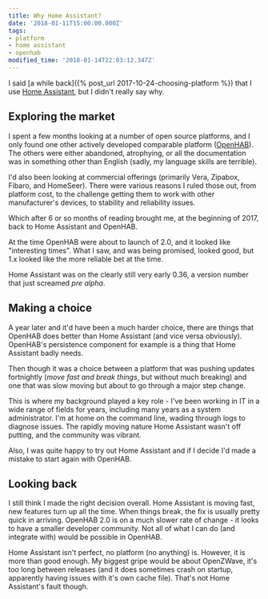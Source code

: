 ```yaml
---
title: Why Home Assistant?
date: '2018-01-11T15:00:00.000Z'
tags:
- platform
- home assistant
- openhab
modified_time: '2018-01-14T22:03:12.347Z'
---
```


I said [a while back]({% post_url 2017-10-24-choosing-platform %}) that I use [Home Assistant](https://home-assistant.io/), but I didn't really say why.  

## Exploring the market

I spent a few months looking at a number of open source platforms, and I only found one other actively developed comparable platform ([OpenHAB](https://www.openhab.org/)). The others were either abandoned, atrophying, or all the documentation was in something other than English (sadly, my language skills are terrible).  
  
I'd also been looking at commercial offerings (primarily Vera, Zipabox, Fibaro, and HomeSeer). There were various reasons I ruled those out, from platform cost, to the challenge getting them to work with other manufacturer's devices, to stability and reliability issues.  
  
Which after 6 or so months of reading brought me, at the beginning of 2017, back to Home Assistant and OpenHAB.  
  
At the time OpenHAB were about to launch of 2.0, and it looked like "interesting times". What I saw, and was being promised, looked good, but 1.x looked like the more reliable bet at the time.  
  
Home Assistant was on the clearly still very early 0.36, a version number that just screamed _pre alpha_.  

## Making a choice

A year later and it'd have been a much harder choice, there are things that OpenHAB does better than Home Assistant (and vice versa obviously). OpenHAB's persistence component for example is a thing that Home Assistant badly needs.  
  
Then though it was a choice between a platform that was pushing updates fortnightly (_move fast and break things_, but without much breaking) and one that was slow moving but about to go through a major step change.  
  
This is where my background played a key role - I've been working in IT in a wide range of fields for years, including many years as a system administrator. I'm at home on the command line, wading through logs to diagnose issues. The rapidly moving nature Home Assistant wasn't off putting, and the community was vibrant.  
  
Also, I was quite happy to try out Home Assistant and if I decide I'd made a mistake to start again with OpenHAB.  

## Looking back

I still think I made the right decision overall. Home Assistant is moving fast, new features turn up all the time. When things break, the fix is usually pretty quick in arriving. OpenHAB 2.0 is on a much slower rate of change - it looks to have a smaller developer community. Not all of what I can do (and integrate with) would be possible in OpenHAB.

Home Assistant isn't perfect, no platform (no anything) is. However, it is more than good enough. My biggest gripe would be about OpenZWave, it's too long between releases (and it does sometimes crash on startup, apparently having issues with it's own cache file). That's not Home Assistant's fault though.
